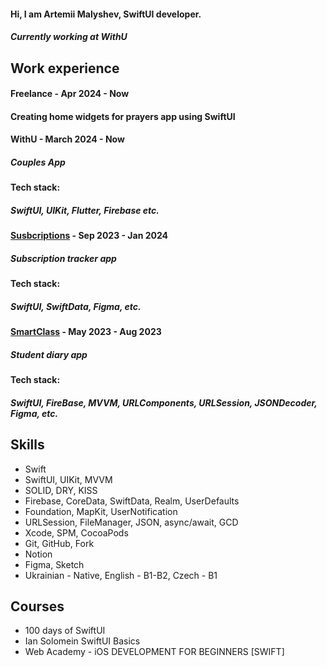 #### Hi, I am Artemii Malyshev, SwiftUI developer.
##### Currently working at WithU

## Work experience

#### Freelance - Apr 2024 - Now

#### Creating home widgets for prayers app using SwiftUI

#### WithU - March 2024 - Now

##### Couples App

#### Tech stack:
##### SwiftUI, UIKit, Flutter, Firebase etc.

#### [Susbcriptions](https://github.com/artemiithefrog/Subscriptions) - Sep 2023 - Jan 2024

##### Subscription tracker app

#### Tech stack:
##### SwiftUI, SwiftData, Figma, etc.

#### [SmartClass](https://github.com/iWalletTeam/smartClass) - May 2023 - Aug 2023

##### Student diary app

#### Tech stack:
##### SwiftUI, FireBase, MVVM, URLComponents, URLSession, JSONDecoder, Figma, etc.

## Skills

- Swift
- SwiftUI, UIKit, MVVM
- SOLID, DRY, KISS
- Firebase, CoreData, SwiftData, Realm, UserDefaults
- Foundation, MapKit, UserNotification
- URLSession, FileManager, JSON, async/await, GCD
- Xcode, SPM, CocoaPods
- Git, GitHub, Fork
- Notion
- Figma, Sketch
- Ukrainian - Native, English - B1-B2, Czech - B1

## Courses 

- 100 days of SwiftUI
- Ian Solomein SwiftUI Basics
- Web Academy - iOS DEVELOPMENT FOR BEGINNERS [SWIFT]

<!--
**artemiithefrog/artemiithefrog** is a ✨ _special_ ✨ repository because its `README.md` (this file) appears on your GitHub profile.

Here are some ideas to get you started:

- 🔭 I’m currently working on ...
- 🌱 I’m currently learning ...
- 👯 I’m looking to collaborate on ...
- 🤔 I’m looking for help with ...
- 💬 Ask me about ...
- 📫 How to reach me: ...
- 😄 Pronouns: ...
- ⚡ Fun fact: ...
-->
